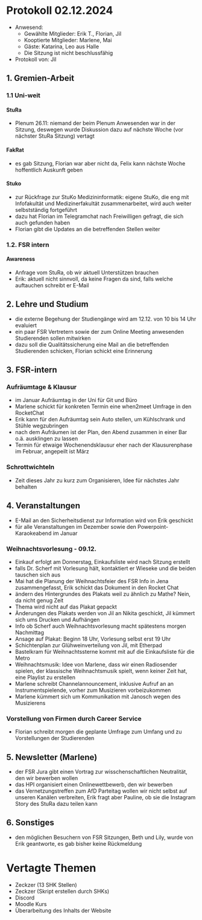 ---
---

# Protokoll 02.12.2024

- Anwesend:
  - Gewählte Mitglieder: Erik T., Florian, Jil
  - Kooptierte Mitglieder: Marlene, Mai
  - Gäste: Katarina, Leo aus Halle
  - Die Sitzung ist nicht beschlussfähig
- Protokoll von: Jil

## 1. Gremien-Arbeit

### 1.1 Uni-weit

#### StuRa

- Plenum 26.11: niemand der beim Plenum Anwesenden war in der Sitzung, deswegen wurde Diskussion dazu auf nächste Woche (vor nächster StuRa Sitzung) vertagt

#### FakRat

- es gab Sitzung, Florian war aber nicht da, Felix kann nächste Woche hoffentlich Auskunft geben

#### Stuko

- zur Rückfrage zur StuKo Medizininformatik: eigene StuKo, die eng mit Infofakultät und Medizinerfakultät zusammenarbeitet, wird auch weiter selbstständig fortgeführt
- dazu hat Florian im Telegramchat nach Freiwilligen gefragt, die sich auch gefunden haben
- Florian gibt die Updates an die betreffenden Stellen weiter

### 1.2. FSR intern

#### Awareness

- Anfrage vom StuRa, ob wir aktuell Unterstützen brauchen
- Erik: aktuell nicht sinnvoll, da keine Fragen da sind, falls welche auftauchen schreibt er E-Mail

## 2. Lehre und Studium

- die externe Begehung der Studiengänge wird am 12.12. von 10 bis 14 Uhr evaluiert
- ein paar FSR Vertretern sowie der zum Online Meeting anwesenden Studierenden sollen mitwirken
- dazu soll die Qualitätssicherung eine Mail an die betreffenden Studierenden schicken, Florian schickt eine Erinnerung

## 3. FSR-intern

### Aufräumtage & Klausur

- im Januar Aufräumtag in der Uni für Git und Büro
- Marlene schickt für konkreten Termin eine when2meet Umfrage in den RocketChat
- Erik kann für den Aufräumtag sein Auto stellen, um Kühlschrank und Stühle wegzubringen
- nach dem Aufräumen ist der Plan, den Abend zusammen in einer Bar o.ä. ausklingen zu lassen
- Termin für etwaige Wochenendsklausur eher nach der Klausurenphase im Februar, angepeilt ist März

### Schrottwichteln

- Zeit dieses Jahr zu kurz zum Organisieren, Idee für nächstes Jahr behalten

## 4. Veranstaltungen

- E-Mail an den Sicherheitsdienst zur Information wird von Erik geschickt
- für alle Veranstaltungen im Dezember sowie den Powerpoint-Karaokeabend im Januar

### Weihnachtsvorlesung - 09.12.

- Einkauf erfolgt am Donnerstag, Einkaufsliste wird nach Sitzung erstellt
- falls Dr. Scherf mit Vorlesung hält, kontaktiert er Wieseke und die beiden tauschen sich aus
- Mai hat die Planung der Weihnachtsfeier des FSR Info in Jena zusammengefasst, Erik schickt das Dokument in den Rocket Chat
- ändern des Hintergrundes des Plakats weil zu ähnlich zu Mathe? Nein, da nicht genug Zeit
- Thema wird nicht auf das Plakat gepackt
- Änderungen des Plakats werden von Jil an Nikita geschickt, Jil kümmert sich ums Drucken und Aufhängen
- Info ob Scherf auch Weihnachtsvorlesung macht spätestens morgen Nachmittag
- Ansage auf Plakat: Beginn 18 Uhr, Vorlesung selbst erst 19 Uhr
- Schichtenplan zur Glühweinverteilung von Jil, mit Etherpad
- Bastelkram für Weihnachtssterne kommt mit auf die Einkaufsliste für die Metro
- Weihnachtsmusik: Idee von Marlene, dass wir einen Radiosender spielen, der klassische Weihnachtsmusik spielt, wenn keiner Zeit hat, eine Playlist zu erstellen
- Marlene schreibt Channelannouncement, inklusive Aufruf an an Instrumentspielende, vorher zum Musizieren vorbeizukommen
- Marlene kümmert sich um Kommunikation mit Janosch wegen des Musizierens

### Vorstellung von Firmen durch Career Service

- Florian schreibt morgen die geplante Umfrage zum Umfang und zu Vorstellungen der Studierenden

## 5. Newsletter (Marlene)

- der FSR Jura gibt einen Vortrag zur wisschenschaftlichen Neutralität, den wir bewerben wollen
- das HPI organisiert einen Onlinewettbewerb, den wir bewerben
- das Vernetzungstreffen zum AfD Parteitag wollen wir nicht selbst auf unseren Kanälen verbreiten, Erik fragt aber Pauline, ob sie die Instagram Story des StuRa dazu teilen kann

## 6. Sonstiges

- den möglichen Besuchern von FSR Sitzungen, Beth und Lily, wurde von Erik geantworte, es gab bisher keine Rückmeldung

# Vertagte Themen

- Zeckzer (13 SHK Stellen)
- Zeckzer (Skript erstellen durch SHKs)
- Discord
- Moodle Kurs
- Überarbeitung des Inhalts der Website
